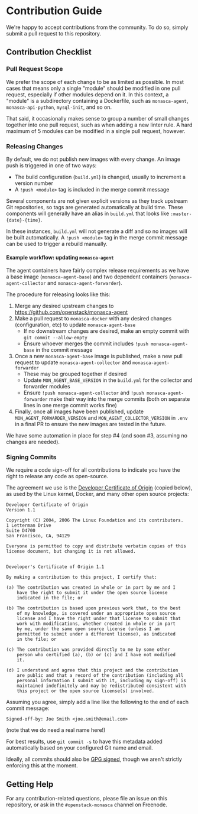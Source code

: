 # Contribution Guide

We're happy to accept contributions from the community. To do so, simply submit
a pull request to this repository.

## Contribution Checklist

### Pull Request Scope

We prefer the scope of each change to be as limited as possible. In most cases
that means only a single "module" should be modified in one pull request,
especially if other modules depend on it. In this context, a "module" is a
subdirectory containing a Dockerfile, such as `monasca-agent`,
`monasca-api-python`, `mysql-init`, and so on.

That said, it occasionally makes sense to group a number of small changes
together into one pull request, such as when adding a new linter rule. A hard
maximum of 5 modules can be modified in a single pull request, however.

### Releasing Changes

By default, we do not publish new images with every change. An image push is
triggered in one of two ways:

 * The build configuration (`build.yml`) is changed, usually to increment a
   version number
 * A `!push <module>` tag is included in the merge commit message

Several components are not given explicit versions as they track upstream Git
repositories, so tags are generated automatically at build time. These
components will generally have an alias in `build.yml` that looks like
`:master-{date}-{time}`.

In these instances, `build.yml` will not generate a diff and so no images will
be built automatically. A `!push <module>` tag in the merge commit message can
be used to trigger a rebuild manually.

#### Example workflow: updating `monasca-agent`

The agent containers have fairly complex release requirements as we have a
base image (`monasca-agent-base`) and two dependent containers
(`monasca-agent-collector` and `monasca-agent-forwarder`).

The procedure for releasing looks like this:

 1. Merge any desired upstream changes to
    https://github.com/openstack/monasca-agent
 2. Make a pull request to `monasca-docker` with any desired changes
    (configuration, etc) to update `monasca-agent-base`
    * If no downstream changes are desired, make an empty commit with
      `git commit --allow-empty`
    * Ensure whoever merges the commit includes `!push monasca-agent-base` in
      the commit message
 3. Once a new `monasca-agent-base` image is published, make a new pull request
    to update `monasca-agent-collector` and `monasca-agent-forwarder`
    * These may be grouped together if desired
    * Update `MON_AGENT_BASE_VERSION` in the `build.yml` for the collector and
      forwarder modules
    * Ensure `!push monasca-agent-collector` and `!push monasca-agent-forwarder`
      make their way into the merge commits (both on separate lines in one
      merge commit works fine)
 4. Finally, once all images have been published, update
    `MON_AGENT_FORWARDER_VERSION` and `MON_AGENT_COLLECTOR_VERSION` in `.env`
    in a final PR to ensure the new images are tested in the future.

We have some automation in place for step #4 (and soon #3, assuming no changes
are needed).

### Signing Commits

We require a code sign-off for all contributions to indicate you have the right
to release any code as open-source.

The agreement we use is the [Developer Certificate of Origin][1] (copied below),
as used by the Linux kernel, Docker, and many other open source projects:

```
Developer Certificate of Origin
Version 1.1

Copyright (C) 2004, 2006 The Linux Foundation and its contributors.
1 Letterman Drive
Suite D4700
San Francisco, CA, 94129

Everyone is permitted to copy and distribute verbatim copies of this
license document, but changing it is not allowed.


Developer's Certificate of Origin 1.1

By making a contribution to this project, I certify that:

(a) The contribution was created in whole or in part by me and I
    have the right to submit it under the open source license
    indicated in the file; or

(b) The contribution is based upon previous work that, to the best
    of my knowledge, is covered under an appropriate open source
    license and I have the right under that license to submit that
    work with modifications, whether created in whole or in part
    by me, under the same open source license (unless I am
    permitted to submit under a different license), as indicated
    in the file; or

(c) The contribution was provided directly to me by some other
    person who certified (a), (b) or (c) and I have not modified
    it.

(d) I understand and agree that this project and the contribution
    are public and that a record of the contribution (including all
    personal information I submit with it, including my sign-off) is
    maintained indefinitely and may be redistributed consistent with
    this project or the open source license(s) involved.

```

Assuming you agree, simply add a line like the following to the end of each
commit message:

```
Signed-off-by: Joe Smith <joe.smith@email.com>
```

(note that we do need a real name here!)

For best results, use `git commit -s` to have this metadata added automatically
based on your configured Git name and email.

Ideally, all commits should also be [GPG signed][2], though we aren't strictly
enforcing this at the moment.

## Getting Help

For any contribution-related questions, please file an issue on this repository,
or ask in the `#openstack-monasca` channel on Freenode.

[1]: https://developercertificate.org/
[2]: https://help.github.com/articles/signing-commits-using-gpg/
